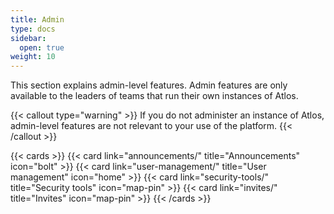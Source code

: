 ```yaml
---
title: Admin
type: docs
sidebar:
  open: true
weight: 10
---
```


This section explains admin-level features. Admin features are only available to the leaders of teams that run their own instances of Atlos.

{{< callout type="warning" >}}
If you do not administer an instance of Atlos, admin-level features are not relevant to your use of the platform.
{{< /callout >}}

{{< cards >}} 
{{< card link="announcements/" title="Announcements" icon="bolt" >}} 
{{< card link="user-management/" title="User management" icon="home" >}} 
{{< card link="security-tools/" title="Security tools" icon="map-pin" >}} 
{{< card link="invites/" title="Invites" icon="map-pin" >}} 
{{< /cards >}}